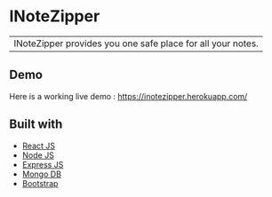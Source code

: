# INoteZipper
<table>
<tr>
<td>
 INoteZipper provides you one safe place for all your notes.
</td>
</tr>
</table>

## Demo
Here is a working live demo :  https://inotezipper.herokuapp.com/

## Built with 

- [React JS](https://reactjs.org/)
- [Node JS](https://nodejs.org/) 
- [Express JS](https://expressjs.com/)
- [Mongo DB](https://www.mongodb.com/)
- [Bootstrap](http://getbootstrap.com/)
